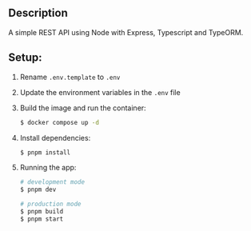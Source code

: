 ## Description

A simple REST API using Node with Express, Typescript and TypeORM.

## Setup:

1. Rename `.env.template` to `.env`
1. Update the environment variables in the `.env` file
1. Build the image and run the container:
   ```bash
   $ docker compose up -d
   ```
1. Install dependencies:
   ```bash
   $ pnpm install
   ```
1. Running the app:

   ```bash
   # development mode
   $ pnpm dev

   # production mode
   $ pnpm build
   $ pnpm start
   ```
